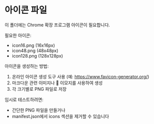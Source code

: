 # 아이콘 파일

이 폴더에는 Chrome 확장 프로그램 아이콘이 필요합니다.

필요한 아이콘:
- icon16.png (16x16px)
- icon48.png (48x48px)
- icon128.png (128x128px)

아이콘을 생성하는 방법:
1. 온라인 아이콘 생성 도구 사용 (예: https://www.favicon-generator.org/)
2. 마크다운 관련 이미지나 📝 이모지를 사용하여 생성
3. 각 크기별로 PNG 파일로 저장

임시로 테스트하려면:
- 간단한 PNG 파일을 만들거나
- manifest.json에서 icons 섹션을 제거할 수 있습니다
